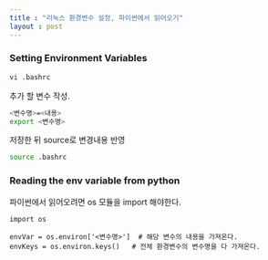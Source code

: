 ```yaml
---
title : "리눅스 환경변수 설정, 파이썬에서 읽어오기"
layout : post
---
```



### Setting Environment Variables

```sh
vi .bashrc
```  


추가 할 변수 작성.  

```sh
<변수명>=<내용>
export <변수명>
```  


저장한 뒤 source로 변경내용 반영  

```sh
source .bashrc
```


### Reading the env variable from python

파이썬에서 읽어오려면 os 모듈을 import 해야한다.  

```
import os

envVar = os.environ['<변수명>']  # 해당 변수의 내용을 가져온다.
envKeys = os.environ.keys()   # 전체 환경변수의 변수명을 다 가져온다.
```  
